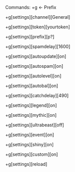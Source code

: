 

Commands:
+g <- Prefix 

+g[settings][channel][General]
	
	
+g[settings][token][yourtoken]
	
+g[settings][prefix][p?] 

+g[settings][spamdelay][1600] 
	

+g[settings][autoupdate][on]
	
+g[settings][autospam][on] 

+g[settings][autolevel][on] 
	
+g[settings][autobal][on]
	
+g[settings][catchdelay][490] 

+g[settings][legend][on] 
	
+g[settings][mythic][on] 
	
+g[settings][ultrabeast][off]
	
+g[settings][event][on] 
	
+g[settings][shiny][on] 
		
+g[settings][custom][on] 
	
		
+g[settings][reload]
	
